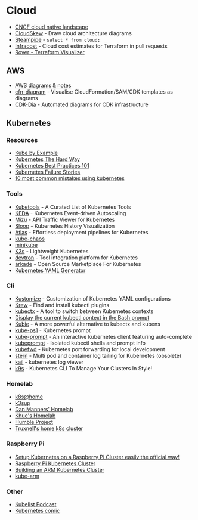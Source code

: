 # Cloud

* [CNCF cloud native landscape](https://landscape.cncf.io)
* [CloudSkew](https://www.cloudskew.com) - Draw cloud architecture diagrams
* [Steampipe](https://steampipe.io) - `select * from cloud;`
* [Infracost](https://www.infracost.io) - Cloud cost estimates for Terraform in pull requests
* [Rover - Terraform Visualizer](https://github.com/im2nguyen/rover)

## AWS

* [AWS diagrams & notes](https://www.awsgeek.com)
* [cfn-diagram](https://github.com/mhlabs/cfn-diagram) - Visualise CloudFormation/SAM/CDK templates as diagrams
* [CDK-Dia](https://github.com/pistazie/cdk-dia) - Automated diagrams for CDK infrastructure

## Kubernetes

### Resources

* [Kube by Example](http://kubebyexample.com)
* [Kubernetes The Hard Way](https://github.com/kelseyhightower/kubernetes-the-hard-way)
* [Kubernetes Best Practices 101](https://github.com/diegolnasc/kubernetes-best-practices)
* [Kubernetes Failure Stories](https://k8s.af)
* [10 most common mistakes using kubernetes](https://blog.pipetail.io/posts/2020-05-04-most-common-mistakes-k8s)

### Tools

* [Kubetools](https://collabnix.github.io/kubetools) - A Curated List of Kubernetes Tools
* [KEDA](https://keda.sh) - Kubernetes Event-driven Autoscaling
* [Mizu](https://getmizu.io) - API Traffic Viewer for Kubernetes
* [Sloop](https://github.com/salesforce/sloop) - Kubernetes History Visualization
* [Atlas](https://greenops.io/atlas) - Effortless deployment pipelines for Kubernetes
* [kube-chaos](https://github.com/Shogan/kube-chaos)
* [minikube](https://minikube.sigs.k8s.io)
* [K3s](https://k3s.io) - Lightweight Kubernetes
* [devtron](https://github.com/devtron-labs/devtron) - Tool integration platform for Kubernetes
* [arkade](https://github.com/alexellis/arkade) - Open Source Marketplace For Kubernetes
* [Kubernetes YAML Generator](https://k8syaml.com)

### Cli

* [Kustomize](https://kustomize.io) - Customization of Kubernetes YAML configurations
* [Krew](https://github.com/kubernetes-sigs/krew) - Find and install kubectl plugins
* [kubectx](https://ahmet.im/blog/kubectx) - A tool to switch between Kubernetes contexts
* [Display the current kubectl context in the Bash prompt](https://pracucci.com/display-the-current-kubelet-context-in-the-bash-prompt.html)
* [Kubie](https://github.com/sbstp/kubie) - A more powerful alternative to kubectx and kubens
* [kube-ps1](https://github.com/jonmosco/kube-ps1) - Kubernetes prompt
* [kube-prompt](https://github.com/c-bata/kube-prompt) - An interactive kubernetes client featuring auto-complete
* [kubeprompt](https://github.com/jlesquembre/kubeprompt) - Isolated kubectl shells and prompt info
* [kubefwd](https://kubefwd.com) - Kubernetes port forwarding for local development
* [stern](https://github.com/wercker/stern) - Multi pod and container log tailing for Kubernetes (obsolete)
* [kail](https://github.com/boz/kail) - kubernetes log viewer
* [k9s](https://k9scli.io) - Kubernetes CLI To Manage Your Clusters In Style!

### Homelab

* [k8s@home](https://docs.k8s-at-home.com)
* [k3sup](https://github.com/alexellis/k3sup)
* [Dan Manners' Homelab](https://github.com/danmanners/homelab-kube-cluster)
* [Khue's Homelab](https://github.com/khuedoan/homelab)
* [Humble Project](https://github.com/locmai/humble)
* [Truxnell's home k8s cluster](https://github.com/onedr0p/home-cluster)

### Raspberry Pi

* [Setup Kubernetes on a Raspberry Pi Cluster easily the official way!](https://blog.hypriot.com/post/setup-kubernetes-raspberry-pi-cluster)
* [Raspberry Pi Kubernetes Cluster](https://chrisshort.net/my-raspberry-pi-kubernetes-cluster)
* [Building an ARM Kubernetes Cluster](https://itnext.io/building-an-arm-kubernetes-cluster-ef31032636f9)
* [kube-arm](https://github.com/lahsivjar/kube-arm)

### Other

* [Kubelist Podcast](https://kubelist.com/podcast)
* [Kubernetes comic](https://cloud.google.com/kubernetes-engine/kubernetes-comic)
